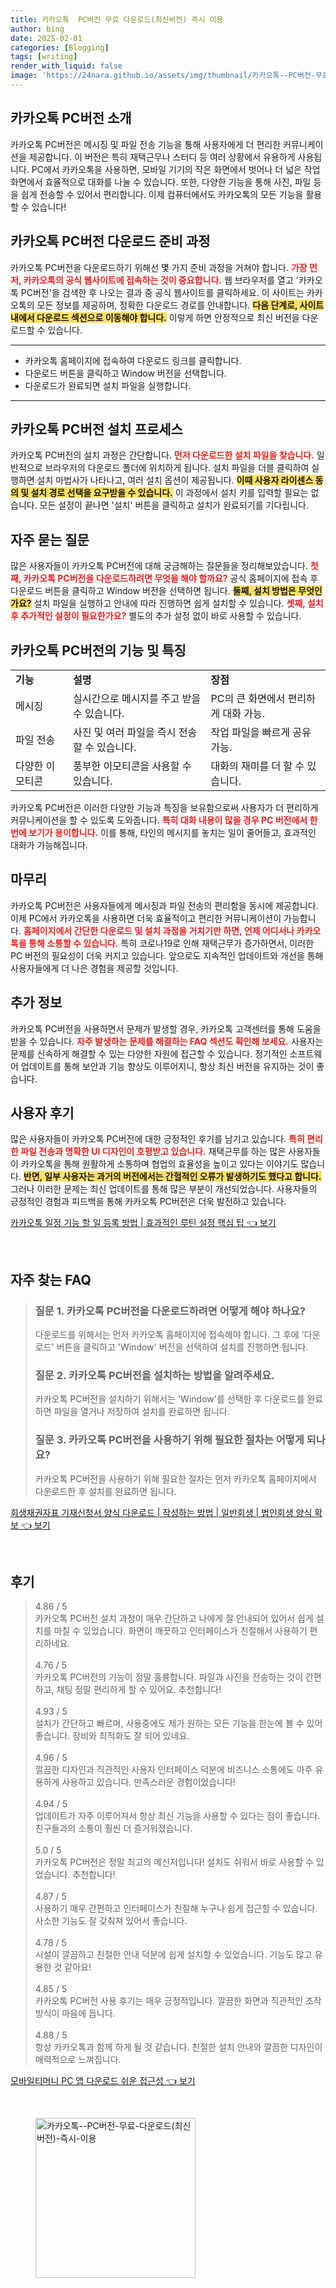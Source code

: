 ```yaml
---
title: 카카오톡  PC버전 무료 다운로드(최신버전) 즉시 이용
author: bing
date: 2025-02-01
categories: [Blogging]
tags: [writing]
render_with_liquid: false
image: 'https://24nara.github.io/assets/img/thumbnail/카카오톡--PC버전-무료-다운로드(최신버전)-즉시-이용.webp'
---
```



<h2 id='카카오톡_PC버전_소개'>카카오톡 PC버전 소개</h2>

<p>카카오톡 PC버전은 메시징 및 파일 전송 기능을 통해 사용자에게 더 편리한 커뮤니케이션을 제공합니다. 이 버전은 특히 재택근무나 스터디 등 여러 상황에서 유용하게 사용됩니다. PC에서 카카오톡을 사용하면, 모바일 기기의 작은 화면에서 벗어나 더 넓은 작업 화면에서 효율적으로 대화를 나눌 수 있습니다. 또한, 다양한 기능을 통해 사진, 파일 등을 쉽게 전송할 수 있어서 편리합니다. 이제 컴퓨터에서도 카카오톡의 모든 기능을 활용할 수 있습니다!</p>

<h2 id='다운로드_준비_과정'>카카오톡 PC버전 다운로드 준비 과정</h2>

<p>카카오톡 PC버전을 다운로드하기 위해선 몇 가지 준비 과정을 거쳐야 합니다. <b><span style="color: #ee2323;">가장 먼저, 카카오톡의 공식 웹사이트에 접속하는 것이 중요합니다.</span></b> 웹 브라우저를 열고 '카카오톡 PC버전'을 검색한 후 나오는 결과 중 공식 웹사이트를 클릭하세요. 이 사이트는 카카오톡의 모든 정보를 제공하며, 정확한 다운로드 경로를 안내합니다. <b><span style="background-color: #ffe066;">다음 단계로, 사이트 내에서 다운로드 섹션으로 이동해야 합니다.</span></b> 이렇게 하면 안정적으로 최신 버전을 다운로드할 수 있습니다.</p>

<hr />

<ul>
    <li>카카오톡 홈페이지에 접속하여 다운로드 링크를 클릭합니다.</li>
    <li>다운로드 버튼을 클릭하고 Window 버전을 선택합니다.</li>
    <li>다운로드가 완료되면 설치 파일을 실행합니다.</li>
</ul>

<hr />

<h2 id='설치_프로세스'>카카오톡 PC버전 설치 프로세스</h2>

<p>카카오톡 PC버전의 설치 과정은 간단합니다. <b><span style="color: #ee2323;">먼저 다운로드한 설치 파일을 찾습니다.</span></b> 일반적으로 브라우저의 다운로드 폴더에 위치하게 됩니다. 설치 파일을 더블 클릭하여 실행하면 설치 마법사가 나타나고, 여러 설치 옵션이 제공됩니다. <b><span style="background-color: #ffe066;">이때 사용자 라이센스 동의 및 설치 경로 선택을 요구받을 수 있습니다.</span></b> 이 과정에서 설치 키를 입력할 필요는 없습니다. 모든 설정이 끝나면 '설치' 버튼을 클릭하고 설치가 완료되기를 기다립니다.</p>

<h2 id='자주묻는_질문'>자주 묻는 질문</h2>

<p>많은 사용자들이 카카오톡 PC버전에 대해 궁금해하는 질문들을 정리해보았습니다. <b><span style="color: #ee2323;">첫째, 카카오톡 PC버전을 다운로드하려면 무엇을 해야 할까요?</span></b> 공식 홈페이지에 접속 후 다운로드 버튼을 클릭하고 Window 버전을 선택하면 됩니다. <b><span style="background-color: #ffe066;">둘째, 설치 방법은 무엇인가요?</span></b> 설치 파일을 실행하고 안내에 따라 진행하면 쉽게 설치할 수 있습니다. <b><span style="color: #ee2323;">셋째, 설치 후 추가적인 설정이 필요한가요?</span></b> 별도의 추가 설정 없이 바로 사용할 수 있습니다.</p>

<h2 id='기능_및_특징'>카카오톡 PC버전의 기능 및 특징</h2>

<table>
    <tr>
        <td><b>기능</b></td>
        <td><b>설명</b></td>
        <td><b>장점</b></td>
    </tr>
    <tr>
        <td>메시징</td>
        <td>실시간으로 메시지를 주고 받을 수 있습니다.</td>
        <td>PC의 큰 화면에서 편리하게 대화 가능.</td>
    </tr>
    <tr>
        <td>파일 전송</td>
        <td>사진 및 여러 파일을 즉시 전송할 수 있습니다.</td>
        <td>작업 파일을 빠르게 공유 가능.</td>
    </tr>
    <tr>
        <td>다양한 이모티콘</td>
        <td>풍부한 이모티콘을 사용할 수 있습니다.</td>
        <td>대화의 재미를 더 할 수 있습니다.</td>
    </tr>
</table>

<p>카카오톡 PC버전은 이러한 다양한 기능과 특징을 보유함으로써 사용자가 더 편리하게 커뮤니케이션을 할 수 있도록 도와줍니다. <b><span style="color: #ee2323;">특히 대화 내용이 많을 경우 PC 버전에서 한 번에 보기가 용이합니다.</span></b> 이를 통해, 타인의 메시지를 놓치는 일이 줄어들고, 효과적인 대화가 가능해집니다.</p>

<h2 id='마무리'>마무리</h2>

<p>카카오톡 PC버전은 사용자들에게 메시징과 파일 전송의 편리함을 동시에 제공합니다. 이제 PC에서 카카오톡을 사용하면 더욱 효율적이고 편리한 커뮤니케이션이 가능합니다. <b><span style="color: #ee2323;">홈페이지에서 간단한 다운로드 및 설치 과정을 거치기만 하면, 언제 어디서나 카카오톡을 통해 소통할 수 있습니다.</span></b> 특히 코로나19로 인해 재택근무가 증가하면서, 이러한 PC 버전의 필요성이 더욱 커지고 있습니다. 앞으로도 지속적인 업데이트와 개선을 통해 사용자들에게 더 나은 경험을 제공할 것입니다.</p>

<h2 id='추가정보'>추가 정보</h2>

<p>카카오톡 PC버전을 사용하면서 문제가 발생할 경우, 카카오톡 고객센터를 통해 도움을 받을 수 있습니다. <b><span style="color: #ee2323;">자주 발생하는 문제를 해결하는 FAQ 섹션도 확인해 보세요.</span></b> 사용자는 문제를 신속하게 해결할 수 있는 다양한 자원에 접근할 수 있습니다. 정기적인 소프트웨어 업데이트를 통해 보안과 기능 향상도 이루어지니, 항상 최신 버전을 유지하는 것이 좋습니다.</p>

<h2 id='사용자_후기'>사용자 후기</h2>

<p>많은 사용자들이 카카오톡 PC버전에 대한 긍정적인 후기를 남기고 있습니다. <b><span style="color: #ee2323;">특히 편리한 파일 전송과 명확한 UI 디자인이 호평받고 있습니다.</span></b> 재택근무를 하는 많은 사용자들이 카카오톡을 통해 원활하게 소통하며 협업의 효율성을 높이고 있다는 이야기도 많습니다. <b><span style="background-color: #ffe066;">반면, 일부 사용자는 과거의 버전에서는 간헐적인 오류가 발생하기도 했다고 합니다.</span></b> 그러나 이러한 문제는 최신 업데이트를 통해 많은 부분이 개선되었습니다. 사용자들의 긍정적인 경험과 피드백을 통해 카카오톡 PC버전은 더욱 발전하고 있습니다.</p>


<p><a class="click-button" title="카카오톡 일정 기능 할 일 등록 방법 | 효과적인 루틴 설정 핵심 팁" href="https://24nara.github.io/posts/%EC%B9%B4%EC%B9%B4%EC%98%A4%ED%86%A1-%EC%9D%BC%EC%A0%95-%EA%B8%B0%EB%8A%A5-%ED%95%A0-%EC%9D%BC-%EB%93%B1%EB%A1%9D-%EB%B0%A9%EB%B2%95-%ED%9A%A8%EA%B3%BC%EC%A0%81%EC%9D%B8-%EB%A3%A8%ED%8B%B4-%EC%84%A4%EC%A0%95-%ED%95%B5%EC%8B%AC-%ED%8C%81/" rel="dofollow">카카오톡 일정 기능 할 일 등록 방법 | 효과적인 루틴 설정 핵심 팁 👈 보기</a></p><br>
<h2 id='자주_찾는_FAQ'>자주 찾는 FAQ</h2>
<div itemscope="" itemtype="https://schema.org/FAQPage"> 
<blockquote> 
<div itemscope="" itemprop="mainEntity" itemtype="https://schema.org/Question"> 
<h3 itemprop="name">질문 1. 카카오톡 PC버전을 다운로드하려면 어떻게 해야 하나요?</h3> 
<div itemscope="" itemprop="acceptedAnswer" itemtype="https://schema.org/Answer"> 
<span itemprop="text"> 
<p>다운로드를 위해서는 먼저 카카오톡 홈페이지에 접속해야 합니다. 그 후에 '다운로드' 버튼을 클릭하고 'Window' 버전을 선택하여 설치를 진행하면 됩니다.</p> 
</span> 
</div> 
</div> 

<div itemscope="" itemprop="mainEntity" itemtype="https://schema.org/Question"> 
<h3 itemprop="name">질문 2. 카카오톡 PC버전을 설치하는 방법을 알려주세요.</h3> 
<div itemscope="" itemprop="acceptedAnswer" itemtype="https://schema.org/Answer"> 
<span itemprop="text"> 
<p>카카오톡 PC버전을 설치하기 위해서는 'Window'를 선택한 후 다운로드를 완료하면 파일을 열거나 저장하여 설치를 완료하면 됩니다.</p> 
</span> 
</div> 
</div> 

<div itemscope="" itemprop="mainEntity" itemtype="https://schema.org/Question"> 
<h3 itemprop="name">질문 3. 카카오톡 PC버전을 사용하기 위해 필요한 절차는 어떻게 되나요?</h3> 
<div itemscope="" itemprop="acceptedAnswer" itemtype="https://schema.org/Answer"> 
<span itemprop="text"> 
<p>카카오톡 PC버전을 사용하기 위해 필요한 절차는 먼저 카카오톡 홈페이지에서 다운로드한 후 설치를 완료하면 됩니다.</p> 
</span> 
</div> 
</div> 
</blockquote> 
</div>
<p><a class="click-button" title="회생채권자표 기재신청서 양식 다운로드 | 작성하는 방법 | 일반회생 | 법인회생 양식 확보" href="https://24nara.github.io/posts/%ED%9A%8C%EC%83%9D%EC%B1%84%EA%B6%8C%EC%9E%90%ED%91%9C-%EA%B8%B0%EC%9E%AC%EC%8B%A0%EC%B2%AD%EC%84%9C-%EC%96%91%EC%8B%9D-%EB%8B%A4%EC%9A%B4%EB%A1%9C%EB%93%9C-%EC%9E%91%EC%84%B1%ED%95%98%EB%8A%94-%EB%B0%A9%EB%B2%95-%EC%9D%BC%EB%B0%98%ED%9A%8C%EC%83%9D-%EB%B2%95%EC%9D%B8%ED%9A%8C%EC%83%9D-%EC%96%91%EC%8B%9D-%ED%99%95%EB%B3%B4/" rel="dofollow">회생채권자표 기재신청서 양식 다운로드 | 작성하는 방법 | 일반회생 | 법인회생 양식 확보 👈 보기</a></p><br>
<h2 id='후기'>후기</h2>
<div itemscope itemtype="https://schema.org/Product">
  <blockquote>
  <div itemprop="review" itemscope itemtype="https://schema.org/Review">
      <div itemprop="reviewRating" itemscope itemtype="https://schema.org/Rating"> <span itemprop="ratingValue">4.86</span> / <span itemprop="bestRating">5</span> </div>
      <span itemprop="reviewBody">카카오톡 PC버전 설치 과정이 매우 간단하고 나에게 잘 안내되어 있어서 쉽게 설치를 마칠 수 있었습니다. 화면이 깨끗하고 인터페이스가 친절해서 사용하기 편리하네요.</span>
  </div>
  <br>
  <div itemprop="review" itemscope itemtype="https://schema.org/Review">
      <div itemprop="reviewRating" itemscope itemtype="https://schema.org/Rating"> <span itemprop="ratingValue">4.76</span> / <span itemprop="bestRating">5</span> </div>
      <span itemprop="reviewBody">카카오톡 PC버전의 기능이 정말 훌륭합니다. 파일과 사진을 전송하는 것이 간편하고, 채팅 정말 편리하게 할 수 있어요. 추천합니다!</span>
  </div>
  <br>
  <div itemprop="review" itemscope itemtype="https://schema.org/Review">
      <div itemprop="reviewRating" itemscope itemtype="https://schema.org/Rating"> <span itemprop="ratingValue">4.93</span> / <span itemprop="bestRating">5</span> </div>
      <span itemprop="reviewBody">설치가 간단하고 빠르며, 사용중에도 제가 원하는 모든 기능을 한눈에 볼 수 있어 좋습니다. 장비와 최적화도 잘 되어 있네요.</span>
  </div>
  <br>
  <div itemprop="review" itemscope itemtype="https://schema.org/Review">
      <div itemprop="reviewRating" itemscope itemtype="https://schema.org/Rating"> <span itemprop="ratingValue">4.96</span> / <span itemprop="bestRating">5</span> </div>
      <span itemprop="reviewBody">깔끔한 디자인과 직관적인 사용자 인터페이스 덕분에 비즈니스 소통에도 아주 유용하게 사용하고 있습니다. 만족스러운 경험이었습니다!</span>
  </div>
  <br>
  <div itemprop="review" itemscope itemtype="https://schema.org/Review">
      <div itemprop="reviewRating" itemscope itemtype="https://schema.org/Rating"> <span itemprop="ratingValue">4.94</span> / <span itemprop="bestRating">5</span> </div>
      <span itemprop="reviewBody">업데이트가 자주 이루어져서 항상 최신 기능을 사용할 수 있다는 점이 좋습니다. 친구들과의 소통이 훨씬 더 즐거워졌습니다.</span>
  </div>
  <br>
  <div itemprop="review" itemscope itemtype="https://schema.org/Review">
      <div itemprop="reviewRating" itemscope itemtype="https://schema.org/Rating"> <span itemprop="ratingValue">5.0</span> / <span itemprop="bestRating">5</span> </div>
      <span itemprop="reviewBody">카카오톡 PC버전은 정말 최고의 메신저입니다! 설치도 쉬워서 바로 사용할 수 있었습니다. 추천합니다!</span>
  </div>
  <br>
  <div itemprop="review" itemscope itemtype="https://schema.org/Review">
      <div itemprop="reviewRating" itemscope itemtype="https://schema.org/Rating"> <span itemprop="ratingValue">4.87</span> / <span itemprop="bestRating">5</span> </div>
      <span itemprop="reviewBody">사용하기 매우 간편하고 인터페이스가 친절해 누구나 쉽게 접근할 수 있습니다. 사소한 기능도 잘 갖춰져 있어서 좋습니다.</span>
  </div>
  <br>
  <div itemprop="review" itemscope itemtype="https://schema.org/Review">
      <div itemprop="reviewRating" itemscope itemtype="https://schema.org/Rating"> <span itemprop="ratingValue">4.78</span> / <span itemprop="bestRating">5</span> </div>
      <span itemprop="reviewBody">시설이 깔끔하고 친절한 안내 덕분에 쉽게 설치할 수 있었습니다. 기능도 많고 유용한 것 같아요!</span>
  </div>
  <br>
  <div itemprop="review" itemscope itemtype="https://schema.org/Review">
      <div itemprop="reviewRating" itemscope itemtype="https://schema.org/Rating"> <span itemprop="ratingValue">4.85</span> / <span itemprop="bestRating">5</span> </div>
      <span itemprop="reviewBody">카카오톡 PC버전 사용 후기는 매우 긍정적입니다. 깔끔한 화면과 직관적인 조작 방식이 마음에 듭니다.</span>
  </div>
  <br>
  <div itemprop="review" itemscope itemtype="https://schema.org/Review">
      <div itemprop="reviewRating" itemscope itemtype="https://schema.org/Rating"> <span itemprop="ratingValue">4.88</span> / <span itemprop="bestRating">5</span> </div>
      <span itemprop="reviewBody">항상 카카오톡과 함께 하게 될 것 같습니다. 친절한 설치 안내와 깔끔한 디자인이 매력적으로 느껴집니다.</span>
  </div>
  </blockquote>
</div>
<p><a class="click-button" title="모바일티머니 PC 앱 다운로드 쉬운 접근성" href="https://24nara.github.io/posts/%EB%AA%A8%EB%B0%94%EC%9D%BC%ED%8B%B0%EB%A8%B8%EB%8B%88-PC-%EC%95%B1-%EB%8B%A4%EC%9A%B4%EB%A1%9C%EB%93%9C-%EC%89%AC%EC%9A%B4-%EC%A0%91%EA%B7%BC%EC%84%B1/" rel="dofollow">모바일티머니 PC 앱 다운로드 쉬운 접근성 👈 보기</a></p><br>
<figure class="image"><img src="https://24nara.github.io/assets/img/thumbnail/카카오톡--PC버전-무료-다운로드(최신버전)-즉시-이용.webp" alt="카카오톡--PC버전-무료-다운로드(최신버전)-즉시-이용" width="256" height="256"></figure>